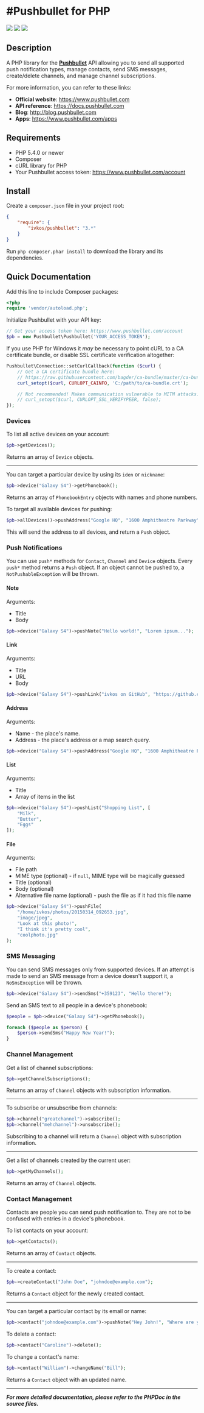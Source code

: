 #Pushbullet for PHP
================
[![](https://img.shields.io/packagist/v/ivkos/pushbullet.svg?style=flat-square)](https://packagist.org/packages/ivkos/pushbullet)
[![](https://img.shields.io/packagist/dt/ivkos/pushbullet.svg?style=flat-square)](https://packagist.org/packages/ivkos/pushbullet)
[![](https://img.shields.io/packagist/l/ivkos/pushbullet.svg?style=flat-square)](LICENSE)

## Description
A PHP library for the **[Pushbullet](https://www.pushbullet.com)** API allowing you to send all supported push notification types, manage contacts, send SMS messages, create/delete channels, and manage channel subscriptions.

For more information, you can refer to these links:
* **Official website**: https://www.pushbullet.com
* **API reference**: https://docs.pushbullet.com
* **Blog**: http://blog.pushbullet.com
* **Apps**: https://www.pushbullet.com/apps

## Requirements
* PHP 5.4.0 or newer
* Composer
* cURL library for PHP
* Your Pushbullet access token: https://www.pushbullet.com/account

## Install
Create a `composer.json` file in your project root:

```json
{
    "require": {
        "ivkos/pushbullet": "3.*"
    }
}
```

Run `php composer.phar install` to download the library and its dependencies.

## Quick Documentation

Add this line to include Composer packages:

```php
<?php
require 'vendor/autoload.php';
```

Initialize Pushbullet with your API key:
```php
// Get your access token here: https://www.pushbullet.com/account
$pb = new Pushbullet\Pushbullet('YOUR_ACCESS_TOKEN');
```

If you use PHP for Windows it *may* be necessary to point cURL to a CA certificate bundle, or disable SSL certificate verification altogether:
```php
Pushbullet\Connection::setCurlCallback(function ($curl) {
	// Get a CA certificate bundle here:
    // https://raw.githubusercontent.com/bagder/ca-bundle/master/ca-bundle.crt
    curl_setopt($curl, CURLOPT_CAINFO, 'C:/path/to/ca-bundle.crt');

	// Not recommended! Makes communication vulnerable to MITM attacks:
    // curl_setopt($curl, CURLOPT_SSL_VERIFYPEER, false);
});
```

### Devices
To list all active devices on your account:
```php
$pb->getDevices();
```
Returns an array of `Device` objects.

----------

You can target a particular device by using its `iden` or `nickname`:
```php
$pb->device("Galaxy S4")->getPhonebook();
```
Returns an array of `PhonebookEntry` objects with names and phone numbers.

To target all available devices for pushing:
```php
$pb->allDevices()->pushAddress("Google HQ", "1600 Amphitheatre Parkway");
```
This will send the address to all devices, and return a `Push` object.

### Push Notifications
You can use `push*` methods for `Contact`, `Channel` and `Device` objects. Every `push*` method returns a `Push` object. If an object cannot be pushed to, a `NotPushableException` will be thrown.

#### Note
Arguments:

 - Title
 - Body

```php
$pb->device("Galaxy S4")->pushNote("Hello world!", "Lorem ipsum...");
```

#### Link
Arguments:

- Title
- URL
- Body

```php
$pb->device("Galaxy S4")->pushLink("ivkos on GitHub", "https://github.com/ivkos", "Look at my page!");
```

#### Address
Arguments:

- Name - the place's name.
- Address - the place's address or a map search query.

```php
$pb->device("Galaxy S4")->pushAddress("Google HQ", "1600 Amphitheatre Parkway");
```

#### List
Arguments:

- Title
- Array of items in the list

```php
$pb->device("Galaxy S4")->pushList("Shopping List", [
	"Milk",
	"Butter",
	"Eggs"
]);
```

#### File
Arguments:

- File path
- MIME type (optional) - if `null`, MIME type will be magically guessed
- Title (optional)
- Body (optional)
- Alternative file name (optional) - push the file as if it had this file name

```php
$pb->device("Galaxy S4")->pushFile(
	"/home/ivkos/photos/20150314_092653.jpg",
	"image/jpeg",
	"Look at this photo!",
	"I think it's pretty cool",
	"coolphoto.jpg"
);
```

### SMS Messaging
You can send SMS messages only from supported devices. If an attempt is made to send an SMS message from a device doesn't support it, a `NoSmsException` will be thrown.

```php
$pb->device("Galaxy S4")->sendSms("+359123", "Hello there!");
```

Send an SMS text to all people in a device's phonebook:
```php
$people = $pb->device("Galaxy S4")->getPhonebook();

foreach ($people as $person) {
	$person->sendSms("Happy New Year!");
}
```

### Channel Management
Get a list of channel subscriptions:
```php
$pb->getChannelSubscriptions();
```
Returns an array of `Channel` objects with subscription information.

----------

To subscribe or unsubscribe from channels:
```php
$pb->channel("greatchannel")->subscribe();
$pb->channel("mehchannel")->unsubscribe();
```
Subscribing to a channel will return a `Channel` object with subscription information.

----------

Get a list of channels created by the current user:
```php
$pb->getMyChannels();
```
Returns an array of `Channel` objects.

### Contact Management
Contacts are people you can send push notification to. They are not to be confused with entries in a device's phonebook.

To list contacts on your account:
```php
$pb->getContacts();
```
Returns an array of `Contact` objects.

---

To create a contact:
```php
$pb->createContact("John Doe", "johndoe@example.com");
```
Returns a `Contact` object for the newly created contact.

---

You can target a particular contact by its email or name:
```php
$pb->contact("johndoe@example.com")->pushNote("Hey John!", "Where are you?");
```

To delete a contact:
```php
$pb->contact("Caroline")->delete();
```

To change a contact's name:
```php
$pb->contact("William")->changeName("Bill");
```
Returns a `Contact` object with an updated name.


----------


***For more detailed documentation, please refer to the PHPDoc in the source files.***
